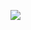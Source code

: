 <!-- [<img src="https://img.shields.io/badge/youtube-%230077B5.svg?&style=for-the-badge&logo=youtube&logoColor=white&color=FF0000" />](https://www.youtube.com/@egorhowell?sub_confirmation=1)
![YouTube Channel Views](https://img.shields.io/youtube/channel/views/UC9Tl0-lzeDPH4y7LcRwRSQA)
![YouTube Channel Subscribers](https://img.shields.io/youtube/channel/subscribers/UC9Tl0-lzeDPH4y7LcRwRSQA)
-->

[<img src="https://img.shields.io/badge/linkedin-%230077B5.svg?&style=for-the-badge&logo=linkedin&logoColor=white" />](https://uk.linkedin.com/in/magdalena-szulc-b0bb7415a)
<!--
**Szulce/Szulce** is a ✨ _special_ ✨ repository because its `README.md` (this file) appears on your GitHub profile.

- :computer: Java Developer 
- :hammer_and_wrench: `Java` `Spring` `C++` `Python` `SQL`  `PyCharm` `Linux` ...
- :student: Master's Computer Science in Vienna University in Austria (Pending)
